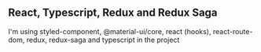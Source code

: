 ## React, Typescript, Redux and Redux Saga

I'm using styled-component, @material-ui/core, react (hooks), react-route-dom, redux, redux-saga and typescript in the project
